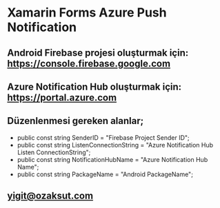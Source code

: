 # Xamarin Forms Azure Push Notification
## Android Firebase projesi oluşturmak için: https://console.firebase.google.com
## Azure Notification Hub oluşturmak için: https://portal.azure.com
## Düzenlenmesi gereken alanlar;

* public const string SenderID = "Firebase Project Sender ID";
* public const string ListenConnectionString = "Azure Notification Hub Listen ConnectionString";
* public const string NotificationHubName = "Azure Notification Hub Name";
* public const string PackageName = "Android PackageName";

## yigit@ozaksut.com